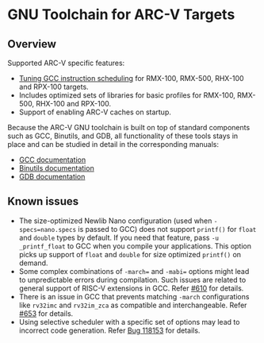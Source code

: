 # GNU Toolchain for ARC-V Targets

## Overview

Supported ARC-V specific features:

* [Tuning GCC instruction scheduling](#tuning-scheduling) for RMX-100, RMX-500, RHX-100 and RPX-100 targets.
* Includes optimized sets of libraries for basic profiles for RMX-100, RMX-500, RHX-100 and RPX-100.
* Support of enabling ARC-V caches on startup.

Because the ARC-V GNU toolchain is built on top of standard components such as GCC, Binutils, and GDB,
all functionality of these tools stays in place and can be studied in detail in the corresponding manuals:

* [GCC documentation](https://gcc.gnu.org/onlinedocs/14.2.0/)
* [Binutils documentation](https://sourceware.org/binutils/docs-2.43/)
* [GDB documentation](https://www.sourceware.org/gdb/documentation/)

## Known issues

* The size-optimized Newlib Nano configuration (used when `-specs=nano.specs` is passed to GCC) does not
  support `printf()` for `float` and `double` types by default. If you need that feature, pass `-u _printf_float`
  to GCC when you compile your applications. This option picks up support of `float` and `double` for size
  optimized `printf()` on demand.
* Some complex combinations of `-march=` and `-mabi=` options might lead to unpredictable errors during
  compilation. Such issues are related to general support of RISC-V extensions in GCC.
  Refer [#610](https://github.com/foss-for-synopsys-dwc-arc-processors/toolchain/issues/610) for details.
* There is an issue in GCC that prevents matching `-march` configurations like `rv32imc` and `rv32im_zca`
  as compatible and interchangeable. Refer [#653](https://github.com/foss-for-synopsys-dwc-arc-processors/toolchain/issues/653)
  for details.
* Using selective scheduler with a specific set of options may lead to incorrect code generation. Refer
  [Bug 118153](https://gcc.gnu.org/bugzilla/show_bug.cgi?id=118153) for details.
